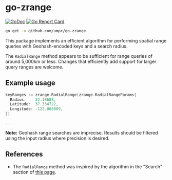 # go-zrange

[![GoDoc](https://godoc.org/github.com/umpc/go-zrange?status.svg)](https://godoc.org/github.com/umpc/go-zrange)
[![Go Report Card](https://goreportcard.com/badge/github.com/umpc/go-zrange)](https://goreportcard.com/report/github.com/umpc/go-zrange)

```sh
go get -u github.com/umpc/go-zrange
```

This package implements an efficient algorithm for performing spatial range queries with Geohash-encoded keys and a search radius.

The `RadialRange` method appears to be sufficient for range queries of around 5,000km or less. Changes that efficiently add support for larger query ranges are welcome.

## Example usage

```go
keyRanges := zrange.RadialRange(zrange.RadialRangeParams{
  Radius:    32.18688,
  Latitude:  37.334722,
  Longitude: -122.008889,
})

...
```

**Note:** Geohash range searches are imprecise. Results should be filtered using the input radius where precision is desired.

## References

* The `RadialRange` method was inspired by the algorithm in the "Search" section of [this page](https://web.archive.org/web/20180526044934/https://github.com/yinqiwen/ardb/wiki/Spatial-Index#search).
